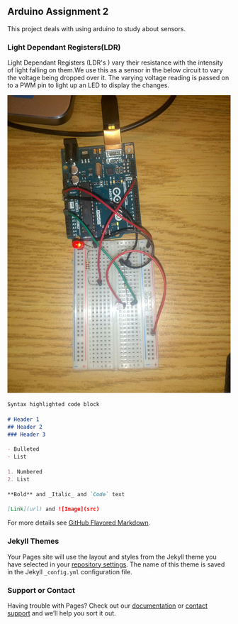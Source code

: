 ## Arduino Assignment 2

This project deals with using arduino to study about sensors.

### Light Dependant Registers(LDR)

Light Dependant Registers (LDR's ) vary their resistance with the intensity of light falling on them.We use this as a sensor in the below circuit to vary the voltage being dropped over it. The varying voltage reading is passed on to a PWM pin to light up an LED to display the changes.

![Image](sensor-pic.jpg)
```markdown
Syntax highlighted code block

# Header 1
## Header 2
### Header 3

- Bulleted
- List

1. Numbered
2. List

**Bold** and _Italic_ and `Code` text

[Link](url) and ![Image](src)
```

For more details see [GitHub Flavored Markdown](https://guides.github.com/features/mastering-markdown/).

### Jekyll Themes

Your Pages site will use the layout and styles from the Jekyll theme you have selected in your [repository settings](https://github.com/lungiman/arduino/settings). The name of this theme is saved in the Jekyll `_config.yml` configuration file.

### Support or Contact

Having trouble with Pages? Check out our [documentation](https://help.github.com/categories/github-pages-basics/) or [contact support](https://github.com/contact) and we’ll help you sort it out.
